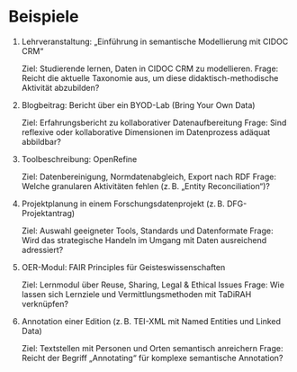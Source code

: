 <!--

author: Canan Hastik  
email:    
version:  v1
language: DE

icon:     https://raw.githubusercontent.com/chastik/Beratung_Dateityp_Bild/refs/heads/main/SODa-Logo_full.svg
link:     https://raw.githubusercontent.com/chastik/Beratung/refs/heads/main/soda.css

comment:  WissKi SODA OERs

-->

# Beispiele

1. Lehrveranstaltung: „Einführung in semantische Modellierung mit CIDOC CRM“
    
    Ziel: Studierende lernen, Daten in CIDOC CRM zu modellieren.
    Frage: Reicht die aktuelle Taxonomie aus, um diese didaktisch-methodische Aktivität abzubilden?

2. Blogbeitrag: Bericht über ein BYOD-Lab (Bring Your Own Data)

    Ziel: Erfahrungsbericht zu kollaborativer Datenaufbereitung
    Frage: Sind reflexive oder kollaborative Dimensionen im Datenprozess adäquat abbildbar?

3. Toolbeschreibung: OpenRefine

    Ziel: Datenbereinigung, Normdatenabgleich, Export nach RDF
    Frage: Welche granularen Aktivitäten fehlen (z. B. „Entity Reconciliation“)?

4.  Projektplanung in einem Forschungsdatenprojekt (z. B. DFG-Projektantrag)

    Ziel: Auswahl geeigneter Tools, Standards und Datenformate
    Frage: Wird das strategische Handeln im Umgang mit Daten ausreichend adressiert?

5. OER-Modul: FAIR Principles für Geisteswissenschaften

    Ziel: Lernmodul über Reuse, Sharing, Legal & Ethical Issues
    Frage: Wie lassen sich Lernziele und Vermittlungsmethoden mit TaDiRAH verknüpfen?

6. Annotation einer Edition (z. B. TEI-XML mit Named Entities und Linked Data)

    Ziel: Textstellen mit Personen und Orten semantisch anreichern
    Frage: Reicht der Begriff „Annotating“ für komplexe semantische Annotation?